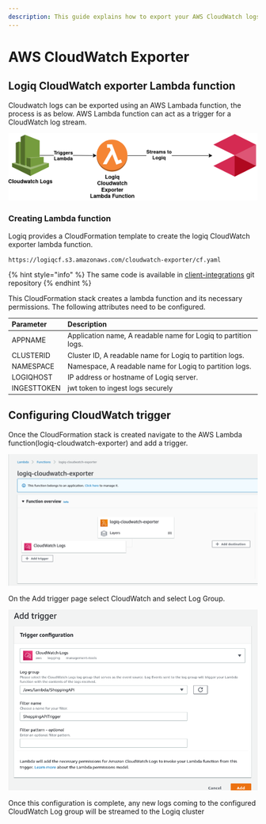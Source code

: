 ```yaml
---
description: This guide explains how to export your AWS CloudWatch logs.
---
```


# AWS CloudWatch Exporter

## Logiq CloudWatch exporter Lambda function

Cloudwatch logs can be exported using an AWS Lambada function, the process is as below. AWS Lambda function can act as a trigger for a CloudWatch log stream. 

![](../../.gitbook/assets/flash-high-level-cloudwatch-1-.png)

### Creating Lambda function

Logiq provides a CloudFormation template to create the logiq CloudWatch exporter lambda function. 

```
https://logiqcf.s3.amazonaws.com/cloudwatch-exporter/cf.yaml
```

{% hint style="info" %}
The same code is available in [client-integrations](https://bitbucket.org/logiqcloud/client-integrations/src/master/cloudwatch-exporter/) git repository
{% endhint %}

This CloudFormation stack creates a lambda function and its necessary permissions. The following attributes need to be configured.

| Parameter | Description |
| :--- | :--- |
| APPNAME | Application name, A readable name for Logiq to partition logs. |
| CLUSTERID | Cluster ID, A readable name for Logiq to partition logs. |
| NAMESPACE | Namespace, A readable name for Logiq to partition logs. |
| LOGIQHOST | IP address or hostname of Logiq server. |
| INGESTTOKEN | jwt token to ingest logs securely |

## Configuring CloudWatch trigger

Once the CloudFormation stack is created navigate to the AWS Lambda function\(logiq-cloudwatch-exporter\) and add a trigger. 

![](../../.gitbook/assets/image%20%284%29.png)

On the Add trigger page select CloudWatch and select Log Group. 

![](../../.gitbook/assets/image%20%285%29.png)

Once this configuration is complete, any new logs coming to the configured CloudWatch Log group will be streamed to the Logiq cluster

